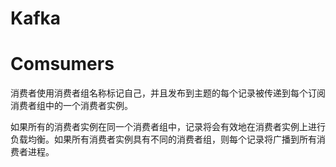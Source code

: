 # Kafka

# Comsumers

消费者使用消费者组名称标记自己，并且发布到主题的每个记录被传递到每个订阅消费者组中的一个消费者实例。

如果所有的消费者实例在同一个消费者组中，记录将会有效地在消费者实例上进行负载均衡。如果所有消费者实例具有不同的消费者组，则每个记录将广播到所有消费者进程。

